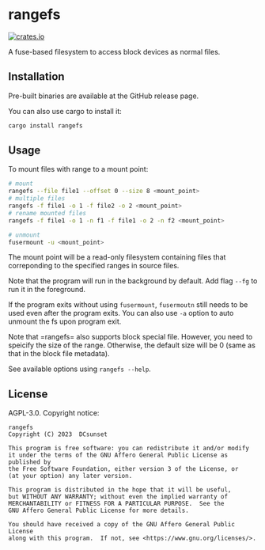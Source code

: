 # rangefs

[![crates.io](https://badgen.net/crates/v/rangefs)](https://crates.io/crates/rangefs)

A fuse-based filesystem to access block devices as normal files.


## Installation

Pre-built binaries are available at the GitHub release page.

You can also use cargo to install it:

```sh
cargo install rangefs
```

## Usage

To mount files with range to a mount point:

```sh
# mount
rangefs --file file1 --offset 0 --size 8 <mount_point>
# multiple files
rangefs -f file1 -o 1 -f file2 -o 2 <mount_point>
# rename mounted files
rangefs -f file1 -o 1 -n f1 -f file1 -o 2 -n f2 <mount_point>

# unmount
fusermount -u <mount_point>
```

The mount point will be a read-only filesystem containing files that correponding to the specified ranges in source files.

Note that the program will run in the background by default.
Add flag `--fg` to run it in the foreground.

If the program exits without using `fusermount`,
`fusermoutn` still needs to be used even after the program exits.
You can also use `-a` option to auto unmount the fs upon program exit.

Note that =rangefs= also supports block special file.
However, you need to speicify the size of the range.
Otherwise, the default size will be 0 (same as that in the block file metadata).

See available options using `rangefs --help`.

## License

AGPL-3.0. Copyright notice:

```
rangefs
Copyright (C) 2023  DCsunset

This program is free software: you can redistribute it and/or modify
it under the terms of the GNU Affero General Public License as published by
the Free Software Foundation, either version 3 of the License, or
(at your option) any later version.

This program is distributed in the hope that it will be useful,
but WITHOUT ANY WARRANTY; without even the implied warranty of
MERCHANTABILITY or FITNESS FOR A PARTICULAR PURPOSE.  See the
GNU Affero General Public License for more details.

You should have received a copy of the GNU Affero General Public License
along with this program.  If not, see <https://www.gnu.org/licenses/>.
```
